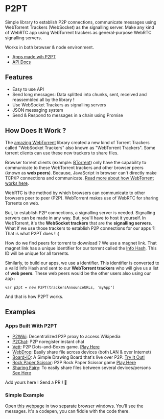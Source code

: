 # P2PT

Simple library to establish P2P connections, communicate messages using WebTorrent Trackers (WebSocket) as the signalling server. Make any kind of WebRTC app using WebTorrent trackers as general-purpose WebRTC signalling servers.

Works in both browser & node environment.

- [Apps made wih P2PT](#examples)
- [API Docs](https://github.com/subins2000/p2pt/blob/master/api-docs.md)

## Features

- Easy to use API
- Send long messages: Data splitted into chunks, sent, received and reassembled all by the library !
- Use WebSocket Trackers as signalling servers
- JSON messaging system
- Send & Respond to messages in a chain using Promise

## How Does It Work ?

The [amazing WebTorrent](https://webtorrent.io/) library created a new kind of Torrent Trackers called "WebSocket Trackers" also known as "WebTorrent Trackers". Some torrent clients can use these new trackers to share files.

Browser torrent clients (example: [BTorrent](https://btorrent.xyz/)) only have the capability to communicate to these WebTorrent trackers and other browser peers (known as **web peers**). Because, JavaScript in browser can't directly make TCP/IP connections and communicate. [Read more about how WebTorrent works here](https://github.com/webtorrent/webtorrent/).

WebRTC is the method by which browsers can communicate to other browsers peer to peer (P2P). WebTorrent makes use of WebRTC for sharing Torrents on web.

But, to establish P2P connections, a signalling server is needed. Signalling servers can be made in any way. But, you'll have to host it yourself. In WebTorrent, it's the **WebSocket trackers** that are the **signalling servers**. What if we use those trackers to establish P2P connections for our apps ?! That is what P2PT does ! :)

How do we find peers for torrent to download ? We use a magnet link. That magnet link has a unique identifier for our torrent called the [Info Hash](<https://en.wikipedia.org/wiki/Magnet_URI_scheme#URN,_containing_hash_(xt)>). This ID will be unique for all torrents.

Similarly, to build our apps, we use a identifier. This identifier is converted to a valid Info Hash and sent to our **WebTorrent trackers** who will give us a list of **web peers**. These web peers would be the other users also using our app :

```
var p2pt = new P2PT(trackersAnnounceURLs, 'myApp')
```

And that is how P2PT works.

## Examples

### Apps Built With P2PT

- [P2Wiki](//github.com/subins2000/p2wiki): Decentralized P2P proxy to access Wikipedia
- [P2Chat](//github.com/subins2000/p2chat): P2P noregister instant chat
- [Vett](//github.com/subins2000/vett): P2P Dots-and-Boxes game. [Play Here](//vett.space)
- [WebDrop](//github.com/subins2000/WebDrop): Easily share file across devices (both LAN & over Internet)
- [Board-IO](//github.com/elvistony/board-io "A Simple Drawing Board thats P2P"): A Simple Drawing Board that's live over P2P. [Try It Out!](https://elvistony.github.io/board-io)
- [Rock Paper Scissor](https://github.com/prinzpiuz/Stone-Paper-Scissor): P2P Rock Paper Scissor game [Play Here](https://silly-fermat-36c0e6.netlify.app/#/)
- [Sharing Fairy](https://github.com/Nakurai/sharing-fairy): To easily share files between several devices/persons [See Here](https://sharing-fairy.web.app)

Add yours here ! Send a PR ! 🚀

### Simple Example

Open [this webpage](https://codepen.io/subins2000/pen/MWKwRYJ) in two separate browser windows. You'll see the messages. It's a codepen, you can fiddle with the code there.
